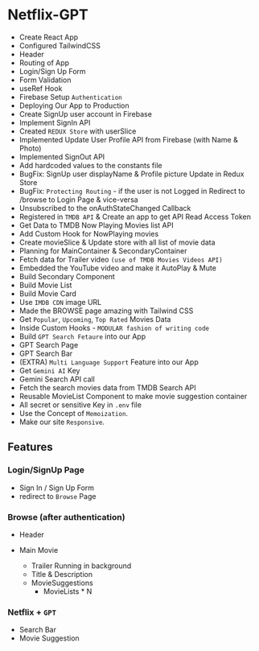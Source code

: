 # Netflix-GPT

- Create React App
- Configured TailwindCSS
- Header
- Routing of App
- Login/Sign Up Form
- Form Validation
- useRef Hook
- Firebase Setup `Authentication`
- Deploying Our App to Production
- Create SignUp user account in Firebase
- Implement SignIn API
- Created `REDUX Store` with userSlice
- Implemented Update User Profile API from Firebase (with Name & Photo)
- Implemented SignOut API
- Add hardcoded values to the constants file
- BugFix: SignUp user displayName & Profile picture Update in Redux Store
- BugFix: `Protecting Routing` - if the user is not Logged in Redirect to /browse to Login Page & vice-versa
- Unsubscribed to the onAuthStateChanged Callback
- Registered in `TMDB API` & Create an app to get API Read Access Token
- Get Data to TMDB Now Playing Movies list API
- Add Custom Hook for NowPlaying movies
- Create movieSlice & Update store with all list of movie data
- Planning for MainContainer & SecondaryContainer
- Fetch data for Trailer video `(use of TMDB Movies Videos API)`
- Embedded the YouTube video and make it AutoPlay & Mute
- Build Secondary Component
- Build Movie List
- Build Movie Card
- Use `IMDB CDN` image URL
- Made the BROWSE page amazing with Tailwind CSS
- Get `Popular`, `Upcoming`, `Top Rated` Movies Data
- Inside Custom Hooks - `MODULAR fashion of writing code`
- Build `GPT Search Fetaure` into our App
- GPT Search Page
- GPT Search Bar
- (EXTRA) `Multi Language Support` Feature into our App
- Get `Gemini AI` Key
- Gemini Search API call
- Fetch the search movies data from TMDB Search API
- Reusable MovieList Component to make movie suggestion container
- All secret or sensitive Key in `.env` file
- Use the Concept of `Memoization`.
- Make our site `Responsive`.

## Features

### Login/SignUp Page

- Sign In / Sign Up Form
- redirect to `Browse` Page

### Browse (after authentication)

- Header
- Main Movie

  - Trailer Running in background
  - Title & Description
  - MovieSuggestions
    - MovieLists \* N

### Netflix + `GPT`

- Search Bar
- Movie Suggestion
